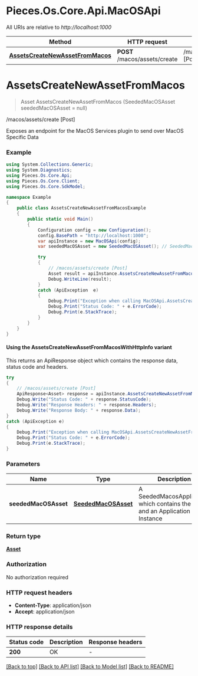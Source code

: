 # Pieces.Os.Core.Api.MacOSApi

All URIs are relative to *http://localhost:1000*

| Method | HTTP request | Description |
|--------|--------------|-------------|
| [**AssetsCreateNewAssetFromMacos**](MacOSApi.md#assetscreatenewassetfrommacos) | **POST** /macos/assets/create | /macos/assets/create [Post] |

<a id="assetscreatenewassetfrommacos"></a>
# **AssetsCreateNewAssetFromMacos**
> Asset AssetsCreateNewAssetFromMacos (SeededMacOSAsset seededMacOSAsset = null)

/macos/assets/create [Post]

Exposes an endpoint for the MacOS Services plugin to send over MacOS Specific Data

### Example
```csharp
using System.Collections.Generic;
using System.Diagnostics;
using Pieces.Os.Core.Api;
using Pieces.Os.Core.Client;
using Pieces.Os.Core.SdkModel;

namespace Example
{
    public class AssetsCreateNewAssetFromMacosExample
    {
        public static void Main()
        {
            Configuration config = new Configuration();
            config.BasePath = "http://localhost:1000";
            var apiInstance = new MacOSApi(config);
            var seededMacOSAsset = new SeededMacOSAsset(); // SeededMacOSAsset | A SeededMacosApplication which contains the value and an Application Instance (optional) 

            try
            {
                // /macos/assets/create [Post]
                Asset result = apiInstance.AssetsCreateNewAssetFromMacos(seededMacOSAsset);
                Debug.WriteLine(result);
            }
            catch (ApiException  e)
            {
                Debug.Print("Exception when calling MacOSApi.AssetsCreateNewAssetFromMacos: " + e.Message);
                Debug.Print("Status Code: " + e.ErrorCode);
                Debug.Print(e.StackTrace);
            }
        }
    }
}
```

#### Using the AssetsCreateNewAssetFromMacosWithHttpInfo variant
This returns an ApiResponse object which contains the response data, status code and headers.

```csharp
try
{
    // /macos/assets/create [Post]
    ApiResponse<Asset> response = apiInstance.AssetsCreateNewAssetFromMacosWithHttpInfo(seededMacOSAsset);
    Debug.Write("Status Code: " + response.StatusCode);
    Debug.Write("Response Headers: " + response.Headers);
    Debug.Write("Response Body: " + response.Data);
}
catch (ApiException e)
{
    Debug.Print("Exception when calling MacOSApi.AssetsCreateNewAssetFromMacosWithHttpInfo: " + e.Message);
    Debug.Print("Status Code: " + e.ErrorCode);
    Debug.Print(e.StackTrace);
}
```

### Parameters

| Name | Type | Description | Notes |
|------|------|-------------|-------|
| **seededMacOSAsset** | [**SeededMacOSAsset**](SeededMacOSAsset.md) | A SeededMacosApplication which contains the value and an Application Instance | [optional]  |

### Return type

[**Asset**](Asset.md)

### Authorization

No authorization required

### HTTP request headers

 - **Content-Type**: application/json
 - **Accept**: application/json


### HTTP response details
| Status code | Description | Response headers |
|-------------|-------------|------------------|
| **200** | OK |  -  |

[[Back to top]](#) [[Back to API list]](../README.md#documentation-for-api-endpoints) [[Back to Model list]](../README.md#documentation-for-models) [[Back to README]](../README.md)


